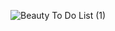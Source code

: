 ![Beauty To Do List (1)](https://github.com/user-attachments/assets/3750e719-d613-4504-8d3d-1150720f3ad7)
